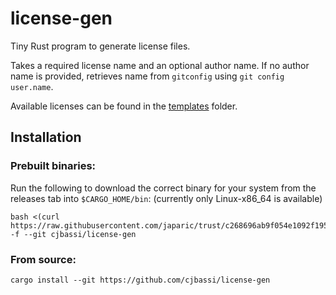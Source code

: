 # license-gen

Tiny Rust program to generate license files.

Takes a required license name and an optional author name. If no author name is provided, retrieves name from `gitconfig` using `git config user.name`.

Available licenses can be found in the [templates](./templates) folder.

## Installation

### Prebuilt binaries:

Run the following to download the correct binary for your system from the releases tab into `$CARGO_HOME/bin`: (currently only Linux-x86_64 is available)

```
bash <(curl https://raw.githubusercontent.com/japaric/trust/c268696ab9f054e1092f195dddeead2420c04261/install.sh) -f --git cjbassi/license-gen
```

### From source:

```
cargo install --git https://github.com/cjbassi/license-gen
```
